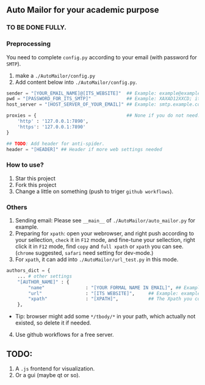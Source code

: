 ## Auto Mailor for your academic purpose
### TO BE DONE FULLY.
### Preprocessing
You need to complete `config.py` according to your email (with password for `SMTP`).
1. make a `./AutoMailor/config.py`
2. Add content below into `./AutoMailor/config.py`.
```python
sender = "[YOUR_EMAIL_NAME]@[ITS_WEBSITE]"  ## Example: example@example.com
pwd = "[PASSWORD_FOR_ITS_SMTP]"             ## Example: XAXAD12XXCD; it is according to your platform, please google for it.
host_server = "[HOST_SERVER_OF_YOUR_EMAIL]" ## Example: smtp.example.com

proxies = {                                 ## None if you do not need.
    'http' : '127.0.0.1:7890',
    'https': '127.0.0.1:7890'
}  

## TODO: Add header for anti-spider.
header = "[HEADER]" ## Header if more web settings needed
```

### How to use?
1. Star this project
2. Fork this project
3. Change a little on something (push to triger `github workflows`).

### Others 
1. Sending email: Please see `__main__` of `./AutoMailor/auto_mailor.py` for example.
2. Preparing for `xpath`: open your webrowser, and right push according to your sellection, `check` it in `F12` mode, and fine-tune your sellection, right click it in `F12` mode, find `copy` and `full xpath` or `xpath` you can see. (`chrome` suggested, `safari` need setting for dev-mode.)
3. For `xpath`, it can add into `./AutoMailor/url_test.py` in this mode.
```python
authors_dict = { 
    ... # other settings
    "[AUTHOR_NAME]" : {
        "name"               : "[YOUR FORMAL NAME IN EMAIL]", ## Example: Mr. Example
        "url"                : "[ITS WEBSITE]",     ## Example: example.com
        "xpath"              : "[XPATH]",           ## The Xpath you copied from web-browser, should be like '/html/body/tb[*]'
    },
```
- Tip: browser might add some `*/tbody/*` in your path, which actually not existed, so delete it if needed.
4. Use github workflows for a free server.

## TODO: 
1. A `.js` frontend for visualization.
2. Or a gui (maybe qt or so).
